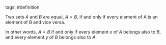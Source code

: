 tags: #definition

Two sets $A$ and $B$ are equal, $A = B$, if and only if every element of A is an element of B and vice versa. 

In other words, $A = B$ if and only if every element $x$ of $A$ belongs also to $B$, and every element $y$ of $B$ belongs also to $A$.